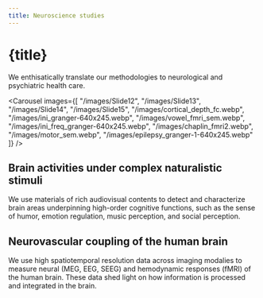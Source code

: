 ```yaml
---
title: Neuroscience studies 
---
```


<script lang="ts">
    import Carousel from "$lib/components/Carousel.svelte";
</script>

# {title}

We enthisatically translate our methodologies to neurological and psychiatric health care. 

<Carousel images={[
    "/images/Slide12",
    "/images/Slide13",
    "/images/Slide14",
    "/images/Slide15",
    "/images/cortical_depth_fc.webp",
    "/images/ini_granger-640x245.webp",
    "/images/vowel_fmri_sem.webp",
    "/images/ini_freq_granger-640x245.webp",
    "/images/chaplin_fmri2.webp",
    "/images/motor_sem.webp",
    "/images/epilepsy_granger-1-640x245.webp"
]} />

## Brain activities under complex naturalistic stimuli
We use materials of rich audiovisual contents to detect and characterize brain areas underpinning high-order cognitive functions, such as the sense of humor, emotion regulation, music perception, and social perception.

## Neurovascular coupling of the human brain
We use high spatiotemporal resolution data across imaging modalies to measure neural (MEG, EEG, SEEG) and hemodynamic responses (fMRI) of the human brain. These data shed light on how information is processed and integrated in the brain.


 